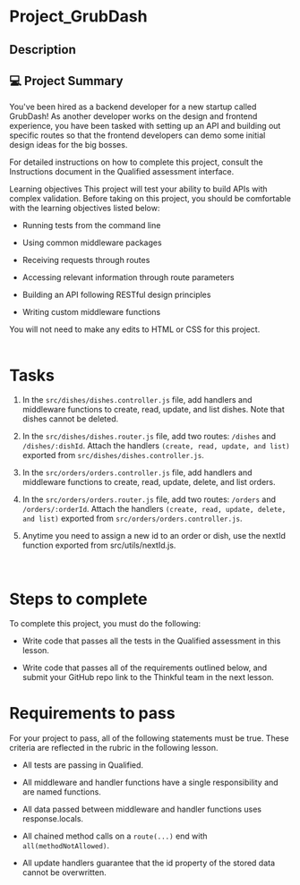 # Project_GrubDash

## Description

## 💻 Project Summary

You've been hired as a backend developer for a new startup called GrubDash! As another developer works on the design and frontend experience, you have been tasked with setting up an API and building out specific routes so that the frontend developers can demo some initial design ideas for the big bosses.

For detailed instructions on how to complete this project, consult the Instructions document in the Qualified assessment interface.

Learning objectives
This project will test your ability to build APIs with complex validation. Before taking on this project, you should be comfortable with the learning objectives listed below:

* Running tests from the command line

* Using common middleware packages

* Receiving requests through routes

* Accessing relevant information through route parameters

* Building an API following RESTful design principles

* Writing custom middleware functions

You will not need to make any edits to HTML or CSS for this project.
</br>
</br>

# Tasks

1. In the ```src/dishes/dishes.controller.js``` file, add handlers and middleware functions to create, read, update, and list dishes. Note that dishes cannot be deleted.

2. In the ```src/dishes/dishes.router.js``` file, add two routes: ```/dishes``` and ```/dishes/:dishId```. Attach the handlers ```(create, read, update, and list)``` exported from ```src/dishes/dishes.controller.js```.

3. In the ```src/orders/orders.controller.js``` file, add handlers and middleware functions to create, read, update, delete, and list orders.

4. In the ```src/orders/orders.router.js``` file, add two routes: ```/orders``` and ```/orders/:orderId```. Attach the handlers ```(create, read, update, delete, and list)``` exported from ```src/orders/orders.controller.js```.

5. Anytime you need to assign a new id to an order or dish, use the nextId function exported from src/utils/nextId.js.
</br>

# Steps to complete

To complete this project, you must do the following:

* Write code that passes all the tests in the Qualified assessment in this lesson.

* Write code that passes all of the requirements outlined below, and submit your GitHub repo link to the Thinkful team in the next lesson.

# Requirements to pass

For your project to pass, all of the following statements must be true. These criteria are reflected in the rubric in the following lesson.

* All tests are passing in Qualified.

* All middleware and handler functions have a single responsibility and are named functions.

* All data passed between middleware and handler functions uses response.locals.

* All chained method calls on a ```route(...)``` end with ```all(methodNotAllowed)```.

* All update handlers guarantee that the id property of the stored data cannot be overwritten.

